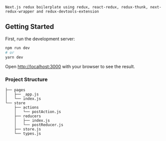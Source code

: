 `Next.js redux boilerplate using redux, react-redux, redux-thunk, next-redux-wrapper and redux-devtools-extension`

## Getting Started

First, run the development server:

```bash
npm run dev
# or
yarn dev
```

Open [http://localhost:3000](http://localhost:3000) with your browser to see the result.

### Project Structure

```
├── pages
│   ├── _app.js
│   └── index.js
└── store
    ├── actions
    │   └── postAction.js
    ├── reducers
    │   ├── index.js
    │   └── postReducer.js
    ├── store.js
    └── types.js
```
